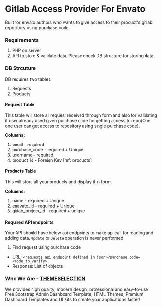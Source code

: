 # Gitlab Access Provider For Envato

Built for envato authors who wants to give access to their product's gitlab repository using purchase code.

### Requirements
1. PHP on server
2. API to store & validate data. Please check DB structure for storing data.

### DB Strcuture
DB requires two tables: 
1. Requests
2. Products

#### Request Table
This table will store all request received through form and also for validating if user already used given purchase code for getting access to repo(One one user can get access to repository using single purchase code).
  
**Columns:**
1. email - required
2. purchase_code - required + Unique
3. username - required
4. product_id - Foreign Key [ref: products]

#### Products Table
This will store all your products and display it in form.

**Columns:**
1. name - required + Unique
2. enavato_id - required + Unique
3. gitlab_project_id - required + unique

#### Required API endpoints
Your API should have below api endpoints to make api call for reading and adding data. `Update` or `Delete` operation is never performed.

1. Find request using purchase code:
 * URL: `<requests_api_endpoint_defined_in_json>?purchase_code=<code_to_varify>`
 * Response: List of objects


### Who We Are - [THEMESELECTION](https://themeselection.com)
We provides high quality, modern design, professional and easy-to-use Free Bootstrap Admin Dashboard Template,
HTML Themes, Premium Dashboard Templates and UI Kits to create your applications faster!